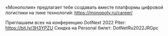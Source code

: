 ﻿---
Number: 52
Title: Улучшенные Regex'ы, релиз MAUI, разработка ядерного API
PublishDate: 2022-05-31T12:45:42Z
Authors:
  - Анатолий Кулаков
  - Игорь Лабутин
Mastering: Игорь Лабутин
Music:
  Максим Аршинов «Pensive yeti.0.1»: https://hightech.group/ru/about
Patrons:
  - Александр
  - Сергей
  - Владислав
  - Алексей
  - Шевченко Антон
  - Илья
  - Гурий Самарин
Home: https://radiodotnet.mave.digital/ep-53
Audio: https://api.mave.digital/storage/podcasts/dc1a2f8c-50cd-4584-a46a-723efadc6e1e/episodes/3a3f756a-2612-412d-b536-eadc36a31bfb.mp3
Topics:

  - Subject: Microsoft Build 2022
    Timestamp: 00:02:32
    Links:
      - https://news.microsoft.com/build-2022-book-of-news/
      - https://arstechnica.com/gadgets/2022/05/microsoft-will-boost-windows-on-arm-with-a-new-dev-kit-and-arm-native-visual-studio/

  - Subject: Regular Expression Improvements in .NET 7
    Timestamp: 00:07:50
    Links:
      - https://devblogs.microsoft.com/dotnet/regular-expression-improvements-in-dotnet-7/

  - Subject: Introducing .NET MAUI
    Timestamp: 00:20:44
    Links:
      - https://devblogs.microsoft.com/dotnet/introducing-dotnet-maui-one-codebase-many-platforms/
      - https://youtu.be/DuNLR_NJv8U

  - Subject: Visual Studio 2022 for Mac is now available
    Timestamp: 00:35:00
    Links:
      - https://devblogs.microsoft.com/visualstudio/visual-studio-2022-for-mac-is-now-available/

  - Subject: Unity and .NET, what's next?
    Timestamp: 00:37:00
    Links:
      - https://blog.unity.com/technology/unity-and-net-whats-next

  - Subject: Inspect managed stack traces (dotnet-stack)
    Timestamp: 00:48:05
    Links:
      - https://docs.microsoft.com/en-us/dotnet/core/diagnostics/dotnet-stack

  - Subject: dotnet-releaser — fully automates the release cycle
    Timestamp: 00:58:10
    Links:
      - https://github.com/xoofx/dotnet-releaser

  - Subject: How are .NET APIs Designed?
    Timestamp: 01:06:50
    Links:
      - https://www.stevejgordon.co.uk/how-are-dotnet-apis-designed

---
«Монополия» предлагает тебе создавать вместе платформы цифровой логистики на пике технологий:
https://monopoly.ru/career/

Приглашаем всех на конференцию DotNext 2022 Piter:
https://bit.ly/3H3YPZU
Скидка на Personal билет: DotNetRu2022JRGpc
